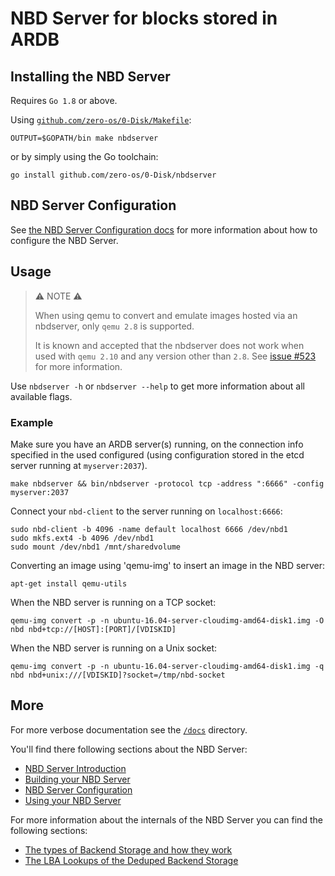 # NBD Server for blocks stored in ARDB

## Installing the NBD Server

Requires `Go 1.8` or above.

Using [`github.com/zero-os/0-Disk/Makefile`](../../Makefile):

```
OUTPUT=$GOPATH/bin make nbdserver
```

or by simply using the Go toolchain:

```
go install github.com/zero-os/0-Disk/nbdserver
```

## NBD Server Configuration

See [the NBD Server Configuration docs](/docs/nbd/config.md) for more information about how to configure the NBD Server.

## Usage

> ⚠ NOTE ⚠
>
> When using qemu to convert and emulate images hosted via an nbdserver,
> only `qemu 2.8` is supported.
>
> It is known and accepted that the nbdserver does not work
> when used with `qemu 2.10` and any version other than `2.8`.
> See [issue #523](https://github.com/zero-os/0-Disk/issues/523) for more information.

Use `nbdserver -h` or `nbdserver --help` to get more information about all available flags.

### Example

Make sure you have an ARDB server(s) running, on the connection info specified in the used configured (using configuration stored in the etcd server running at `myserver:2037`).

```
make nbdserver && bin/nbdserver -protocol tcp -address ":6666" -config myserver:2037
```

Connect your `nbd-client` to the server running on `localhost:6666`:

```
sudo nbd-client -b 4096 -name default localhost 6666 /dev/nbd1
sudo mkfs.ext4 -b 4096 /dev/nbd1
sudo mount /dev/nbd1 /mnt/sharedvolume
```

Converting an image using 'qemu-img' to insert an image in the NBD server:

```
apt-get install qemu-utils
```

When the NBD server is running on a TCP socket:
```
qemu-img convert -p -n ubuntu-16.04-server-cloudimg-amd64-disk1.img -O nbd nbd+tcp://[HOST]:[PORT]/[VDISKID]
```

When the NBD server is running on a Unix socket:
```
qemu-img convert -p -n ubuntu-16.04-server-cloudimg-amd64-disk1.img -q nbd nbd+unix:///[VDISKID]?socket=/tmp/nbd-socket
```

## More

For more verbose documentation see the [`/docs`](/docs) directory.

You'll find there following sections about the NBD Server:

- [NBD Server Introduction](/docs/nbd/nbd.md)
- [Building your NBD Server](/docs/nbd/building.md)
- [NBD Server Configuration](/docs/nbd/config.md)
- [Using your NBD Server](/docs/nbd/using.md)

For more information about the internals of the NBD Server you can find the following sections:

- [The types of Backend Storage and how they work](/docs/nbd/backendstorage.md)
- [The LBA Lookups of the Deduped Backend Storage](/docs/nbd/lbalookups.md)
